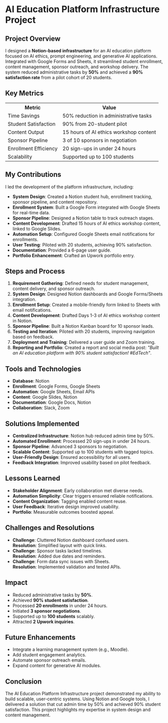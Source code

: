 <div>
  <h1>AI Education Platform Infrastructure Project</h1>
  <h2>Project Overview</h2>
  <p>I designed a <strong>Notion-based infrastructure</strong> for an AI education platform focused on AI ethics, prompt engineering, and generative AI applications. Integrated with Google Forms and Sheets, it streamlined student enrollment, content management, sponsor outreach, and workshop delivery. The system reduced administrative tasks by <strong>50%</strong> and achieved a <strong>90% satisfaction rate</strong> from a pilot cohort of 20 students.</p>

  <h2>Key Metrics</h2>
  <table>
    <tr>
      <th>Metric</th>
      <th>Value</th>
    </tr>
    <tr>
      <td>Time Savings</td>
      <td>50% reduction in administrative tasks</td>
    </tr>
    <tr>
      <td>Student Satisfaction</td>
      <td>90% from 20-student pilot</td>
    </tr>
    <tr>
      <td>Content Output</td>
      <td>15 hours of AI ethics workshop content</td>
    </tr>
    <tr>
      <td>Sponsor Pipeline</td>
      <td>3 of 10 sponsors in negotiation</td>
    </tr>
    <tr>
      <td>Enrollment Efficiency</td>
      <td>20 sign-ups in under 24 hours</td>
    </tr>
    <tr>
      <td>Scalability</td>
      <td>Supported up to 100 students</td>
    </tr>
  </table>

  <h2>My Contributions</h2>
  <p>I led the development of the platform infrastructure, including:</p>
  <ul>
    <li><strong>System Design</strong>: Created a Notion student hub, enrollment tracking, sponsor pipeline, and content repository.</li>
    <li><strong>Enrollment System</strong>: Built a Google Form integrated with Google Sheets for real-time data.</li>
    <li><strong>Sponsor Pipeline</strong>: Designed a Notion table to track outreach stages.</li>
    <li><strong>Content Development</strong>: Drafted 15 hours of AI ethics workshop content, linked to Google Slides.</li>
    <li><strong>Automation Setup</strong>: Configured Google Sheets email notifications for enrollments.</li>
    <li><strong>User Testing</strong>: Piloted with 20 students, achieving 90% satisfaction.</li>
    <li><strong>Documentation</strong>: Provided a 6-page user guide.</li>
    <li><strong>Portfolio Enhancement</strong>: Crafted an Upwork portfolio entry.</li>
  </ul>

  <h2>Steps and Process</h2>
  <ol>
    <li><strong>Requirement Gathering</strong>: Defined needs for student management, content delivery, and sponsor outreach.</li>
    <li><strong>System Design</strong>: Designed Notion dashboards and Google Forms/Sheets integration.</li>
    <li><strong>Enrollment Setup</strong>: Created a mobile-friendly form linked to Sheets with email notifications.</li>
    <li><strong>Content Development</strong>: Drafted Days 1-3 of AI ethics workshop content in Notion.</li>
    <li><strong>Sponsor Pipeline</strong>: Built a Notion Kanban board for 10 sponsor leads.</li>
    <li><strong>Testing and Iteration</strong>: Piloted with 20 students, improving navigation based on feedback.</li>
    <li><strong>Deployment and Training</strong>: Delivered a user guide and Zoom training.</li>
    <li><strong>Reporting and Portfolio</strong>: Created a report and social media post: <em>"Built an AI education platform with 90% student satisfaction! #EdTech"</em>.</li>
  </ol>

  <h2>Tools and Technologies</h2>
  <ul>
    <li><strong>Database</strong>: Notion</li>
    <li><strong>Enrollment</strong>: Google Forms, Google Sheets</li>
    <li><strong>Automation</strong>: Google Sheets, Email APIs</li>
    <li><strong>Content</strong>: Google Slides, Notion</li>
    <li><strong>Documentation</strong>: Google Docs, Notion</li>
    <li><strong>Collaboration</strong>: Slack, Zoom</li>
  </ul>

  <h2>Solutions Implemented</h2>
  <ul>
    <li><strong>Centralized Infrastructure</strong>: Notion hub reduced admin time by 50%.</li>
    <li><strong>Automated Enrollment</strong>: Processed 20 sign-ups in under 24 hours.</li>
    <li><strong>Sponsor Pipeline</strong>: Advanced 3 sponsors to negotiation.</li>
    <li><strong>Scalable Content</strong>: Supported up to 100 students with tagged topics.</li>
    <li><strong>User-Friendly Design</strong>: Ensured accessibility for all users.</li>
    <li><strong>Feedback Integration</strong>: Improved usability based on pilot feedback.</li>
  </ul>

  <h2>Lessons Learned</h2>
  <ul>
    <li><strong>Stakeholder Alignment</strong>: Early collaboration met diverse needs.</li>
    <li><strong>Automation Simplicity</strong>: Clear triggers ensured reliable notifications.</li>
    <li><strong>Content Organization</strong>: Tagging enabled content reuse.</li>
    <li><strong>User Feedback</strong>: Iterative design improved usability.</li>
    <li><strong>Portfolio</strong>: Measurable outcomes boosted appeal.</li>
  </ul>

  <h2>Challenges and Resolutions</h2>
  <ul>
    <li><strong>Challenge</strong>: Cluttered Notion dashboard confused users.<br>
        <strong>Resolution</strong>: Simplified layout with quick links.</li>
    <li><strong>Challenge</strong>: Sponsor tasks lacked timelines.<br>
        <strong>Resolution</strong>: Added due dates and reminders.</li>
    <li><strong>Challenge</strong>: Form data sync issues with Sheets.<br>
        <strong>Resolution</strong>: Implemented validation and tested APIs.</li>
  </ul>

  <h2>Impact</h2>
  <ul>
    <li>Reduced administrative tasks by <strong>50%</strong>.</li>
    <li>Achieved <strong>90% student satisfaction</strong>.</li>
    <li>Processed <strong>20 enrollments</strong> in under 24 hours.</li>
    <li>Initiated <strong>3 sponsor negotiations</strong>.</li>
    <li>Supported up to <strong>100 students</strong> scalably.</li>
    <li>Attracted <strong>2 Upwork inquiries</strong>.</li>
  </ul>

  <h2>Future Enhancements</h2>
  <ul>
    <li>Integrate a learning management system (e.g., Moodle).</li>
    <li>Add student engagement analytics.</li>
    <li>Automate sponsor outreach emails.</li>
    <li>Expand content for generative AI modules.</li>
  </ul>

  <h2>Conclusion</h2>
  <p>The AI Education Platform Infrastructure project demonstrated my ability to build scalable, user-centric systems. Using Notion and Google tools, I delivered a solution that cut admin time by 50% and achieved 90% student satisfaction. This project highlights my expertise in system design and content management.</p>
</div>
